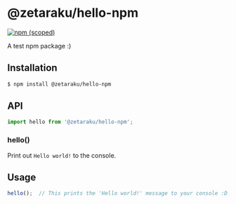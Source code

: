 # @zetaraku/hello-npm

[![npm (scoped)](https://img.shields.io/npm/v/@zetaraku/hello-npm?logo=npm)](https://www.npmjs.com/package/@zetaraku/hello-npm)

A test npm package :)

## Installation

```sh
$ npm install @zetaraku/hello-npm
```

## API

```js
import hello from '@zetaraku/hello-npm';
```

### hello()

Print out `Hello world!` to the console.

## Usage

```js
hello();  // This prints the 'Hello world!' message to your console :D!
```
